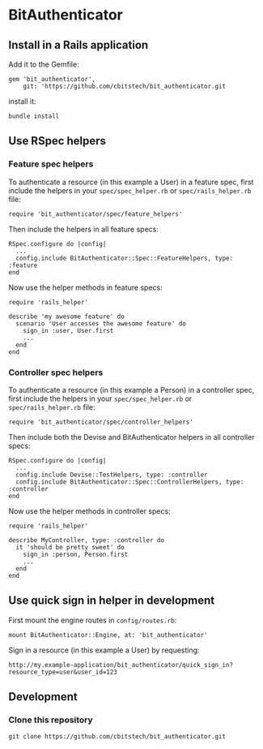 # BitAuthenticator

## Install in a Rails application

Add it to the Gemfile:

    gem 'bit_authenticator',
        git: 'https://github.com/cbitstech/bit_authenticator.git

install it:

    bundle install

## Use RSpec helpers

### Feature spec helpers

To authenticate a resource (in this example a User) in a feature spec, first
include the helpers in your `spec/spec_helper.rb` or `spec/rails_helper.rb`
file:

    require 'bit_authenticator/spec/feature_helpers'

Then include the helpers in all feature specs:

    RSpec.configure do |config|
      ...
      config.include BitAuthenticator::Spec::FeatureHelpers, type: :feature
    end

Now use the helper methods in feature specs:

    require 'rails_helper'

    describe 'my awesome feature' do
      scenario 'User accesses the awesome feature' do
        sign_in :user, User.first
        ...
      end
    end

### Controller spec helpers

To authenticate a resource (in this example a Person) in a controller spec,
first include the helpers in your `spec/spec_helper.rb` or
`spec/rails_helper.rb` file:

    require 'bit_authenticator/spec/controller_helpers'

Then include both the Devise and BitAuthenticator helpers in all controller
specs:

    RSpec.configure do |config|
      ...
      config.include Devise::TestHelpers, type: :controller
      config.include BitAuthenticator::Spec::ControllerHelpers, type: :controller
    end

Now use the helper methods in controller specs:

    require 'rails_helper'

    describe MyController, type: :controller do
      it 'should be pretty sweet' do
        sign_in :person, Person.first
        ...
      end
    end

## Use quick sign in helper in development

First mount the engine routes in `config/routes.rb`:

    mount BitAuthenticator::Engine, at: 'bit_authenticator'

Sign in a resource (in this example a User) by requesting:

    http://my.example-application/bit_authenticator/quick_sign_in?resource_type=user&user_id=123

## Development

### Clone this repository

    git clone https://github.com/cbitstech/bit_authenticator.git
